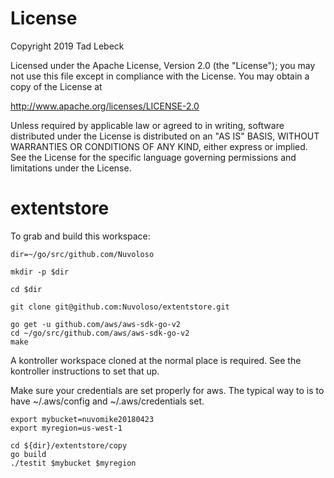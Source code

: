 # License

Copyright 2019 Tad Lebeck

Licensed under the Apache License, Version 2.0 (the "License");
you may not use this file except in compliance with the License.
You may obtain a copy of the License at

   http://www.apache.org/licenses/LICENSE-2.0

Unless required by applicable law or agreed to in writing, software
distributed under the License is distributed on an "AS IS" BASIS,
WITHOUT WARRANTIES OR CONDITIONS OF ANY KIND, either express or implied.
See the License for the specific language governing permissions and
limitations under the License.

# extentstore

To grab and build this workspace:

    dir=~/go/src/github.com/Nuvoloso

    mkdir -p $dir

    cd $dir

    git clone git@github.com:Nuvoloso/extentstore.git

    go get -u github.com/aws/aws-sdk-go-v2
    cd ~/go/src/github.com/aws/aws-sdk-go-v2
    make

A kontroller workspace cloned at the normal place is required. See
the kontroller instructions to set that up.

Make sure your credentials are set properly for aws.  The typical
way to is to have ~/.aws/config and ~/.aws/credentials set.

    export mybucket=nuvomike20180423
    export myregion=us-west-1

    cd ${dir}/extentstore/copy
    go build
    ./testit $mybucket $myregion

